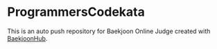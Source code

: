 # ProgrammersCodekata
This is an auto push repository for Baekjoon Online Judge created with [BaekjoonHub](https://github.com/BaekjoonHub/BaekjoonHub).
